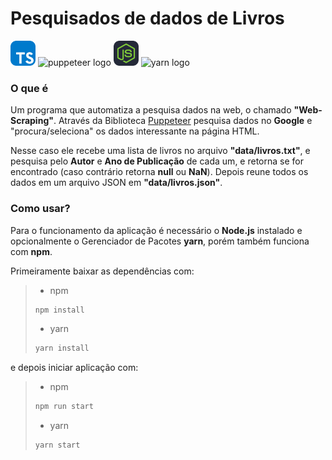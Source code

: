 # Pesquisados de dados de Livros

<div>
	<a style="text-decoration: none;" href="https://www.typescriptlang.org/"><img width="40" src="https://raw.githubusercontent.com/tandpfun/skill-icons/de91fca307a83d75fc5b1f6ce24540454acead41/icons/TypeScript.svg" alt="typescript logo"/> </a>
	<a style="text-decoration: none;" href="https://pptr.dev/"> <img width="40" src="https://www.svgrepo.com/show/354228/puppeteer.svg" alt="puppeteer logo"/> </-a>
	<a style="text-decoration: none;" href="https://nodejs.org/en"> <img width="40" src="https://raw.githubusercontent.com/tandpfun/skill-icons/de91fca307a83d75fc5b1f6ce24540454acead41/icons/NodeJS-Dark.svg" alt="node logo"/> </a>
	<a style="text-decoration: none;" href="https://yarnpkg.com/"> <img width="80" src="https://cdn.icon-icons.com/icons2/2699/PNG/512/yarnpkg_logo_icon_167944.png" alt="yarn logo"/> </a>
</div>

### O que é
Um programa que automatiza a pesquisa dados na web, o chamado __"Web-Scraping"__. Através da Biblioteca [Puppeteer](https://pptr.dev/) pesquisa dados no __Google__ e "procura/seleciona" os dados interessante na página HTML.

Nesse caso ele recebe uma lista de livros no arquivo __"data/livros.txt"__, e pesquisa pelo __Autor__ e __Ano de Publicação__ de cada um, e retorna se for encontrado (caso contrário retorna **null** ou **NaN**). Depois reune todos os dados em um arquivo JSON em __"data/livros.json"__.

### Como usar?
Para o funcionamento da aplicação é necessário o **Node.js** instalado e opcionalmente o Gerenciador de Pacotes **yarn**, porém também funciona com **npm**.

Primeiramente baixar as dependências com:
> - npm
> ```cmd
> npm install
> ```
>
> - yarn
> ```cmd
> yarn install
> ```

e depois iniciar aplicação com:
> - npm
> ```cmd
> npm run start
> ```
>
> - yarn
> ```cmd
> yarn start
> ```